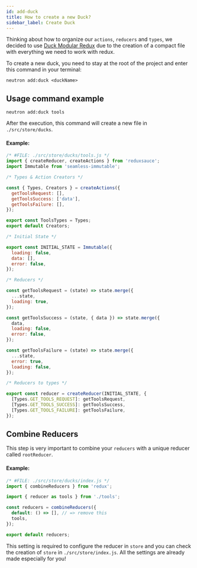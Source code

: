 ```yaml
---
id: add-duck
title: How to create a new Duck?
sidebar_label: Create Duck
---
```


Thinking about how to organize our `actions`, `reducers` and `types`, we decided to use <a href="https://github.com/erikras/ducks-modular-redux" target="_blank">Duck Modular Redux</a> due to the creation of a compact file with everything we need to work with redux.

To create a new duck, you need to stay at the root of the project and enter this command in your terminal:

```shell
neutron add:duck <duckName>
```


## Usage command example

```shell
neutron add:duck tools
```

After the execution, this command will create a new file in `./src/store/ducks`.

#### Example:

```js
/* #FILE: ./src/store/ducks/tools.js */
import { createReducer, createActions } from 'reduxsauce';
import Immutable from 'seamless-immutable';

/* Types & Action Creators */

const { Types, Creators } = createActions({
  getToolsRequest: [],
  getToolsSuccess: ['data'],
  getToolsFailure: [],
});

export const ToolsTypes = Types;
export default Creators;

/* Initial State */

export const INITIAL_STATE = Immutable({
  loading: false,
  data: [],
  error: false,
});

/* Reducers */

const getToolsRequest = (state) => state.merge({
  ...state,
  loading: true,
});

const getToolsSuccess = (state, { data }) => state.merge({
  data,
  loading: false,
  error: false,
});

const getToolsFailure = (state) => state.merge({
  ...state,
  error: true,
  loading: false,
});

/* Reducers to types */

export const reducer = createReducer(INITIAL_STATE, {
  [Types.GET_TOOLS_REQUEST]: getToolsRequest,
  [Types.GET_TOOLS_SUCCESS]: getToolsSuccess,
  [Types.GET_TOOLS_FAILURE]: getToolsFailure,
});

```

## Combine Reducers

This step is very important to combine your `reducers` with a unique reducer called `rootReducer`.

#### Example:
```js
/* #FILE: ./src/store/ducks/index.js */
import { combineReducers } from 'redux';

import { reducer as tools } from './tools';

const reducers = combineReducers({
  default: () => [], // => remove this
  tools,
});

export default reducers;

``` 

This setting is required to configure the reducer in `store` and you can check the creation of `store` in `./src/store/index.js`. All the settings are already made especially for you!
